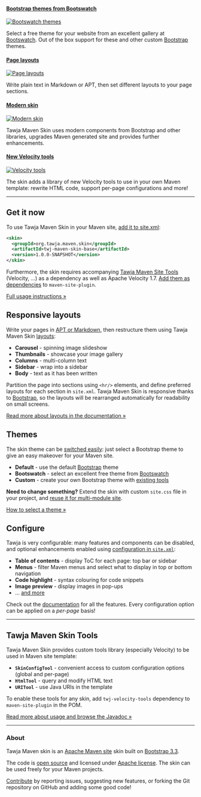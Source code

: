 #### [Bootstrap themes from Bootswatch][themes]

[![Bootswatch themes](images/carousel-themes.png)][themes]

Select a free theme for your website from an excellent gallery at [Bootswatch][bootswatch].
Out of the box support for these and other custom [Bootstrap][bootstrap] themes.


#### [Page layouts][twj-layouts]

[![Page layouts](images/carousel-layouts.jpg)][twj-layouts]

Write plain text in Markdown or APT, then set different layouts to your page sections.


#### [Modern skin][twj-misc]

[![Modern skin](images/carousel-components.jpg)][twj-misc]

Tawja Maven Skin uses modern components from Bootstrap and other libraries, upgrades Maven generated
site and provides further enhancements.


#### [New Velocity tools][twj-tools]

[![Velocity tools](images/carousel-tools.png)][twj-tools]

The skin adds a library of new Velocity tools to use in your own Maven template: rewrite HTML code,
support per-page configurations and more!


[bootswatch]: http://bootswatch.com
[bootstrap]: http://getbootstrap.com
[themes]: skin/themes/
[twj-layouts]: skin/layouts.html
[twj-misc]: skin/misc.html
[twj-tools]: tools/


---


## Get it now

To use Tawja Maven Skin in your Maven site, [add it to site.xml][twj-usage]:

```xml
<skin>
  <groupId>org.tawja.maven.skin</groupId>
  <artifactId>twj-maven-skin-base</artifactId>
  <version>1.0.0-SNAPSHOT</version>
</skin>
```

Furthermore, the skin requires accompanying [Tawja Maven Site Tools][twj-tools] (Velocity, ...) as a dependency
as well as Apache Velocity 1.7.
[Add them as dependencies][twj-usage] to `maven-site-plugin`.

[Full usage instructions &raquo;][twj-usage]

[twj-usage]: skin/


## Responsive layouts

Write your pages in [APT or Markdown][doxia-formats], then restructure them using Tawja Maven Skin
[layouts][twj-layouts]:

-   **Carousel** - spinning image slideshow
-   **Thumbnails** - showcase your image gallery
-   **Columns** - multi-column text
-   **Sidebar** - wrap into a sidebar
-   **Body** - text as it has been written

Partition the page into sections using `<hr/>` elements, and define preferred layouts for each section in `site.xml`. Tawja Maven Skin is responsive thanks to [Bootstrap][bootstrap], so the layouts
will be rearranged automatically for readability on small screens.

[Read more about layouts in the documentation &raquo;][twj-layouts]

[doxia-formats]: http://maven.apache.org/doxia/references/index.html


## Themes

The skin theme can be [switched easily][themes]: just select a Bootstrap theme
to give an easy makeover for your Maven site.

-   **Default** - use the default [Bootstrap][bootstrap] theme
-   **Bootswatch** - select an excellent free theme from [Bootswatch][bootswatch]
-   **Custom** - create your own Bootstrap theme with [existing tools][bootstrap-custom]

**Need to change something?** Extend the skin with custom `site.css` file in your project, and
[reuse it for multi-module site][twj-multi].

[How to select a theme &raquo;][themes]

[bootstrap-custom]: http://twitter.github.com/bootstrap/customize.html
[twj-multi]: skin/multi-module.html


## Configure

Tawja is very configurable: many features and components can be disabled, and optional
enhancements enabled using [configuration in `site.xml`][twj-config]:

-   **Table of contents** - display ToC for each page: top bar or sidebar
-   **Menus** - filter Maven menus and select what to display in top or bottom navigation
-   **Code highlight** - syntax colouring for code snippets
-   **Image preview** - display images in pop-ups
-   ... [and more][twj-config]

Check out the [documentation][twj-config] for all the features. Every configuration option
can be applied on a _per-page_ basis!

[twj-config]: skin/config.html


---


## Tawja Maven Skin Tools

Tawja Maven Skin provides custom tools library (especially Velocity) to be used in Maven site template:

-   **`SkinConfigTool`** - convenient access to custom configuration options (global and per-page)
-   **`HtmlTool`** - query and modify HTML text
-   **`URITool`** - use Java URIs in the template

To enable these tools for any skin, add `twj-velocity-tools` dependency to
`maven-site-plugin` in the POM.

[Read more about usage and browse the Javadoc &raquo;][twj-tools]


---


### About

Tawja Maven skin is an [Apache Maven site][mvn-site] skin built on [Bootstrap 3.3][bootstrap].

The code is [open source][twj-github] and licensed under [Apache license][apache-license].
The skin can be used freely for your Maven projects.

[Contribute][contribute] by reporting issues, suggesting new features, or forking the
Git repository on GitHub and adding some good code!

<!--
In the end, if you _really really_ like the skin and want to support the author, I will
be glad to [accept a small donation][donate].
-->

[mvn-site]: http://maven.apache.org/guides/mini/guide-site.html
[apache-license]: http://www.apache.org/licenses/LICENSE-2.0
[contribute]: contribute.html
[twj-github]: http://github.com/tawja/twj-maven-skin/
<!--
[donate]: https://www.paypal.com/cgi-bin/webscr?cmd=_s-xclick&amp;hosted_button_id=?????
-->